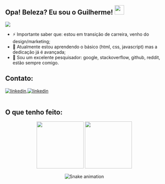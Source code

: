 ## Opa! Beleza? Eu sou o Guilherme! <img src="https://raw.githubusercontent.com/kaueMarques/kaueMarques/master/hi.gif" height="30px"> 

![](https://komarev.com/ghpvc/?username=your-github-username&color=brightgreen)

- ⚡ Importante saber que: estou em transição de carreira, venho do design/marketing;
- 🌱 Atualmente estou aprendendo o básico (html, css, javascript) mas a dedicação já é avançada;
- 🔭 Sou um excelente pesquisador: google, stackoverflow, github, reddit, estão sempre comigo.

## Contato:
<div>
<a href="https://linkedin.com/in/guilhermeemanuell" target="_blank">
  <img align="center" src="https://img.shields.io/badge/-guilhermeemanuell-606060?style=flat&logo=linkedin" alt="linkedin"/>
  <a href="mailto:emanuellguilherme@gmail.com" target="_blank">
  <img align="center" src="https://img.shields.io/badge/-guilhermeemanuell-606060?style=flat&logo=gmail" alt="linkedin"/></a>
</div>
<br>

## O que tenho feito:
<div align="center">
<img height="150em" src="https://github-readme-stats.vercel.app/api?username=guilhermeemanuell&show_icons=true&theme=graywhite"/>
<img height="150em" src="https://github-readme-stats.vercel.app/api/top-langs/?username=guilhermeemanuell&layout=compact&langs_count=7&theme=graywhite"/> 
</div>

<div align="center">

![Snake animation](https://github.com/guilhermeemanuell/guilhermeemanuell/blob/output/github-contribution-grid-snake.svg)

</div>